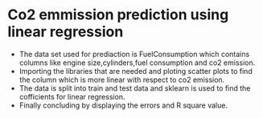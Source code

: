 # Co2 emmission prediction using linear regression 
- The data set used for prediaction is FuelConsumption which contains columns like engine size,cylinders,fuel consumption and co2 emission.
- Importing the libraries that are needed and ploting scatter plots to find the column which is more linear with respect to co2 emission.
- The data is split into train and test data and sklearn is used to find the cofficients for linear regression.
- Finally concluding by displaying the errors and R square value.
